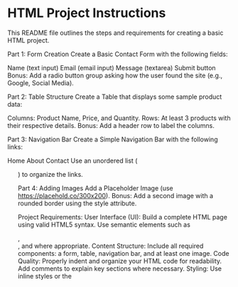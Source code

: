 # HTML Project Instructions
This README file outlines the steps and requirements for creating a basic HTML project.

Part 1: Form Creation
Create a Basic Contact Form with the following fields:

Name (text input)
Email (email input)
Message (textarea)
Submit button
Bonus: Add a radio button group asking how the user found the site (e.g., Google, Social Media).

Part 2: Table Structure
Create a Table that displays some sample product data:

Columns: Product Name, Price, and Quantity.
Rows: At least 3 products with their respective details.
Bonus: Add a header row to label the columns.

Part 3: Navigation Bar
Create a Simple Navigation Bar with the following links:

Home
About
Contact
Use an unordered list (<ul>) to organize the links.

Part 4: Adding Images
Add a Placeholder Image (use https://placehold.co/300x200). Bonus: Add a second image with a rounded border using the style attribute.

Project Requirements:
User Interface (UI):
Build a complete HTML page using valid HTML5 syntax.
Use semantic elements such as <nav>, <form>, and <table> where appropriate.
Content Structure:
Include all required components: a form, table, navigation bar, and at least one image.
Code Quality:
Properly indent and organize your HTML code for readability.
Add comments to explain key sections where necessary.
Styling:
Use inline styles or the <style> section to apply simple visual enhancements, such as rounded borders.
Browser Compatibility:
Ensure the page is responsive by using the viewport meta tag.
Test the page in different browsers to confirm proper rendering.module4-events-center-website
